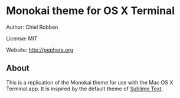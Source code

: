 Monokai theme for OS X Terminal
===============================
Author: Chiel Robben

License: MIT

Website: http://pephers.org

About
-----
This is a replication of the Monokai theme for use with the Mac OS X Terminal.app. It is inspired by the default theme of [Sublime Text](http://www.sublimetext.com).

